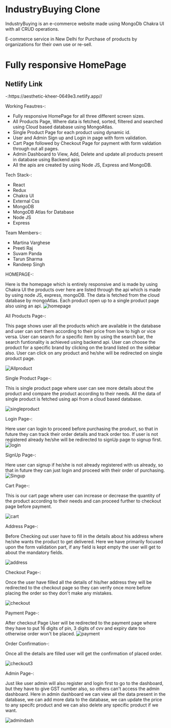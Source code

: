 # IndustryBuying Clone

IndustryBuying is an e-commerce website made using MongoDb Chakra UI with all CRUD operations.

E-commerce service in New Delhi for Purchase of products by organizations for their own use or re-sell.



 <h1>Fully responsive HomePage</h1>
 
 <h2>Netlify Link</h2>-:https://aesthetic-kheer-0649e3.netlify.app//<br/>
 
 
 
Working Feautres-:
- Fully responsive HomePage for all three different screen sizes.
- All Products Page, Where data is fetched, sorted, filtered and searched using Cloud based database using MongoAtlas.
- Single Product Page for each product using dynamic id.
- User and Admin Sign up and Login in page with form validation.
- Cart Page followed by Checkout Page for payment with form valdation through out all pages.
- Admin Dashboard to View, Add, Delete and update all products present in database using Backend apis
- All the apis are created by using Node JS, Express and MongoDB.



Tech Stack-:
- React
- Redux
- Chakra UI
- External Css
- MongoDB
- MongoDB Atlas for Database
- Node JS
- Express



Team Members-:
- Martina Varghese
- Preeti Raj
- Suvam Panda
- Tarun Sharma
- Randeep Singh



HOMEPAGE-:

Here is the homepage which is entirely responsive and is made by using Chakra UI the products over here are listed through the api which is made by using node JS, express, mongoDB. 
The data is fetched from the cloud database by mongoAtlas. 
Each product open up to a single product page also using an api.
![homepage](https://user-images.githubusercontent.com/76995063/213940407-29245dc1-3e9f-4d65-b9be-9cbf56947a89.png)



All Products Page-:

This page shows user all the products which are available in the database and user can sort them according to their price from low to high or vice versa. User can search for a specific item by using the search bar, the search funtionality is achieved using backend api.
User can choose the product for a specific brand by clicking on the brand listed on the sidebar also. User can click on any product and he/she will be redirected on single product page.

![Allproduct](https://user-images.githubusercontent.com/76995063/213940440-b86f7caa-8540-490d-b950-4b6b61802fd9.png)



Single Product Page-:

This is single product page where user can see more details about the product and compare the product according to their needs. All the data of single product is fetched using api from a cloud based database.

![singleproduct](https://user-images.githubusercontent.com/76995063/213940946-e708a406-513c-4f55-802a-ce89f0ef4f23.png)


Login Page-:

Here user can login to proceed before purchasing the product, so that in future they can track their order details and track order too. If user is not registered already he/she will be redirected to signUp page to signup first.
![login](https://user-images.githubusercontent.com/76995063/213941147-0c687724-0e8a-44b7-8638-4cf5c0c1d022.png)


SignUp Page-:

Here user can signup if he/she is not already registered with us already, so that in future they can just login and proceed with their order of purchasing.
![Singup](https://user-images.githubusercontent.com/76995063/213941076-cfbbdc1d-0de2-4820-aa89-6fa2578bb7fc.png)

Cart Page-:

This is our cart page where user can increase or decrease the quantity of the product according to their needs and can proceed further to checkout page before payment.

![cart](https://user-images.githubusercontent.com/76995063/213941227-a2503fa7-4d78-488b-a8e6-4af42c098e7c.png)

Address Page-:

Before Checking out user have to fill in the details about his address where he/she wants the product to get delivered. Here we have primarily focused upon the form validation part, if any field is kept empty the user will get to about the mandatory fields.

![address](https://user-images.githubusercontent.com/76995063/213941311-fa910801-cd1b-402e-8bce-c74536e3def3.png)

Checkout Page-:

Once the user have filled all the details of his/her address they will be redirected to the checkout page so they can verify once more before placing the order so they don't make any mistakes. 

![checkout](https://user-images.githubusercontent.com/76995063/213941457-61b8b143-a67e-4c17-8f88-600054c03222.png)

Payment Page-:

After checkout Page User will be redirected to the payment page where they have to put 16 digits of pin, 3 digits of cvv and expiry date too otherwise order won't be placed.
![payment](https://user-images.githubusercontent.com/76995063/213941636-34c98f21-ede1-4b5b-bf31-41906f4bc7c9.png)

Order Confirmation-:

Once all the details are filled user will get the confirmation of placed order.

![checkout3](https://user-images.githubusercontent.com/76995063/213941672-fcf28516-1ab0-4b33-b29e-cf593e67b550.png)

Admin Page-:

Just like user admin will also register and login first to go to the dashboard, but they have to give GST number also, so others can't access the admin dashboard.
Here in admin dashboard we can view all the data present in the database, we can add more data to the database, we can update the price to any specifc product and we can also delete any specific product if we want.

![admindash](https://user-images.githubusercontent.com/76995063/213941795-ba2fdc6f-8f82-4d54-8948-38f86294149b.png)



